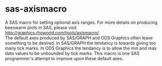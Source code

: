# sas-axismacro
A SAS macro for setting optional axis ranges. 
For more details on producing beeswarm plots in SAS, please visit http://graphics.rhoworld.com/tools/axismacro/.
<br>
The default axes produced by SAS/GRAPH and ODS Graphics often leave something to be desired.  In SAS/GRAPH the tendancy is towards giving too many tick marks. In ODS Graphics the tendancy is to allow the min and max data values to be unbounded by tick marks. This macro is one SAS programmer's attempt to improve upon these default axes. 

